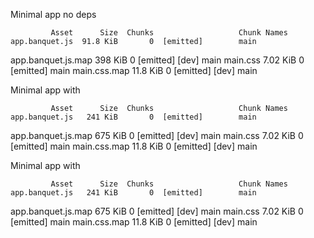 Minimal app no deps

             Asset      Size  Chunks                   Chunk Names
    app.banquet.js  91.8 KiB       0  [emitted]        main
app.banquet.js.map   398 KiB       0  [emitted] [dev]  main
          main.css  7.02 KiB       0  [emitted]        main
      main.css.map  11.8 KiB       0  [emitted] [dev]  main


Minimal app with <Icon name="name" />

             Asset      Size  Chunks                   Chunk Names
    app.banquet.js   241 KiB       0  [emitted]        main
app.banquet.js.map   675 KiB       0  [emitted] [dev]  main
          main.css  7.02 KiB       0  [emitted]        main
      main.css.map  11.8 KiB       0  [emitted] [dev]  main


Minimal app with <NamedIcon />

             Asset      Size  Chunks                   Chunk Names
    app.banquet.js   241 KiB       0  [emitted]        main
app.banquet.js.map   675 KiB       0  [emitted] [dev]  main
          main.css  7.02 KiB       0  [emitted]        main
      main.css.map  11.8 KiB       0  [emitted] [dev]  main
      
      
